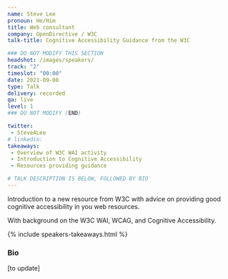 ```yaml
---
name: Steve Lee
pronoun: He/Him
title: Web consultant
company: OpenDirective / W3C
talk-title: Cognitive Accessibility Guidance from the W3C

### DO NOT MODIFY THIS SECTION
headshot: /images/speakers/
track: "2"
timeslot: "00:00" 
date: 2021-09-08
type: Talk
delivery: recorded
qa: live
level: 1
### DO NOT MODIFY (END)

twitter:
 - SteveALee
# linkedin: 
takeaways:
 - Overview of W3C WAI activity
 - Introduction to Cognitive Accessibility
 - Resources providing guidance

# TALK DESCRIPTION IS BELOW, FOLLOWED BY BIO
---
```


Introduction to a new resource from W3C with advice on providing good cognitive accessibility in you web resources. 

With background on the W3C WAI, WCAG, and Cognitive Accessibility.

{% include speakers-takeaways.html %}

<h3>Bio</h3>

[to update]
